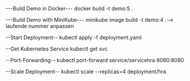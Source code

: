---Build Demo in Docker---
docker build -t demo:5 .

---Build Demo with MiniKube---
minikube image build -t demo:4 .--> laufende nummer anpassen

--Start Deployment--
kubectl apply -f deployment.yaml

--Get Kubernetes Service
kubectl get svc

--Port-Forwarding--
kubectl port-forward service/servicehra 8080:8080

--Scale Deployment--
kubectl scale --replicas=4 deployment/hra
